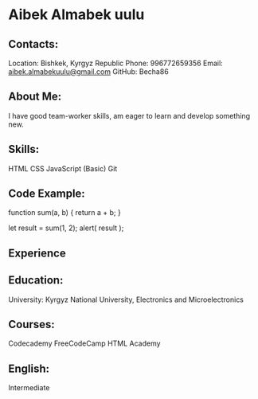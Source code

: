 
# Aibek Almabek uulu

## Contacts:
Location: Bishkek, Kyrgyz Republic
Phone: 996772659356
Email: aibek.almabekuulu@gmail.com
GitHub: Becha86

## About Me:
I have good team-worker skills, am eager to learn and develop something new.

## Skills:
HTML
CSS
JavaScript (Basic)
Git

## Code Example:
function sum(a, b) {
  return a + b;
}

let result = sum(1, 2);
alert( result );
 
## Experience

## Education:
University: Kyrgyz National University, Electronics and Microelectronics 

## Courses:
Codecademy
FreeCodeCamp
HTML Academy

## English:
Intermediate
